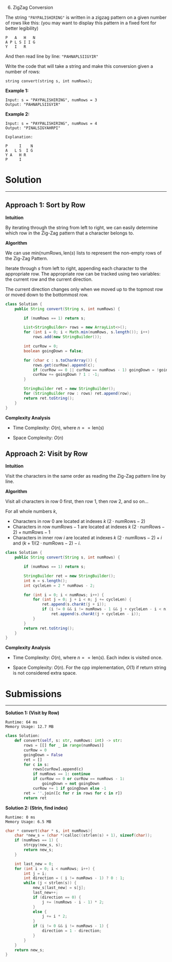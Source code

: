 6. ZigZag Conversion

The string `"PAYPALISHIRING"` is written in a zigzag pattern on a given number of rows like this: (you may want to display this pattern in a fixed font for better legibility)
```
P   A   H   N
A P L S I I G
Y   I   R
```
And then read line by line: `"PAHNAPLSIIGYIR"`

Write the code that will take a string and make this conversion given a number of rows:

`string convert(string s, int numRows);`

**Example 1:**
```
Input: s = "PAYPALISHIRING", numRows = 3
Output: "PAHNAPLSIIGYIR"
```

**Example 2:**
```
Input: s = "PAYPALISHIRING", numRows = 4
Output: "PINALSIGYAHRPI"

Explanation:

P     I    N
A   L S  I G
Y A   H R
P     I
```

# Solution
---
## Approach 1: Sort by Row
**Intuition**

By iterating through the string from left to right, we can easily determine which row in the Zig-Zag pattern that a character belongs to.

**Algorithm**

We can use $\text{min}( \text{numRows}, \text{len}(s)$ lists to represent the non-empty rows of the Zig-Zag Pattern.

Iterate through $s$ from left to right, appending each character to the appropriate row. The appropriate row can be tracked using two variables: the current row and the current direction.

The current direction changes only when we moved up to the topmost row or moved down to the bottommost row.

```java
class Solution {
    public String convert(String s, int numRows) {

        if (numRows == 1) return s;

        List<StringBuilder> rows = new ArrayList<>();
        for (int i = 0; i < Math.min(numRows, s.length()); i++)
            rows.add(new StringBuilder());

        int curRow = 0;
        boolean goingDown = false;

        for (char c : s.toCharArray()) {
            rows.get(curRow).append(c);
            if (curRow == 0 || curRow == numRows - 1) goingDown = !goingDown;
            curRow += goingDown ? 1 : -1;
        }

        StringBuilder ret = new StringBuilder();
        for (StringBuilder row : rows) ret.append(row);
        return ret.toString();
    }
}
```

**Complexity Analysis**

* Time Complexity: $O(n)$, where $n == \text{len}(s)$

* Space Complexity: $O(n)$

## Approach 2: Visit by Row
**Intuition**

Visit the characters in the same order as reading the Zig-Zag pattern line by line.

**Algorithm**

Visit all characters in row 0 first, then row 1, then row 2, and so on...

For all whole numbers $k$,

* Characters in row $0$ are located at indexes $k \; (2 \cdot \text{numRows} - 2)$
* Characters in row $\text{numRows}-1$ are located at indexes $k \; (2 \cdot \text{numRows} - 2) + \text{numRows} - 1$
* Characters in inner row $i$ are located at indexes $k \; (2 \cdot \text{numRows}-2)+i$ and $(k+1)(2 \cdot \text{numRows}-2)- i$.

```java
class Solution {
    public String convert(String s, int numRows) {

        if (numRows == 1) return s;

        StringBuilder ret = new StringBuilder();
        int n = s.length();
        int cycleLen = 2 * numRows - 2;

        for (int i = 0; i < numRows; i++) {
            for (int j = 0; j + i < n; j += cycleLen) {
                ret.append(s.charAt(j + i));
                if (i != 0 && i != numRows - 1 && j + cycleLen - i < n)
                    ret.append(s.charAt(j + cycleLen - i));
            }
        }
        return ret.toString();
    }
}
```

**Complexity Analysis**

* Time Complexity: $O(n)$, where $n == \text{len}(s)$. Each index is visited once.

* Space Complexity: $O(n)$. For the cpp implementation, $O(1)$ if return string is not considered extra space.

# Submissions
---
**Solution 1: (Visit by Row)**
```
Runtime: 64 ms
Memory Usage: 12.7 MB
```
```python
class Solution:
    def convert(self, s: str, numRows: int) -> str:
        rows = [[] for _ in range(numRows)]
        curRow = 0
        goingDown = False
        ret = []
        for c in s:
            rows[curRow].append(c)
            if numRows == 1: continue
            if curRow == 0 or curRow == numRows - 1:
                goingDown = not goingDown
            curRow += 1 if goingDown else -1
        ret = ''.join([c for r in rows for c in r])
        return ret
```

**Solution 2: (Strin, find index)**
```
Runtime: 0 ms
Memory Usage: 6.5 MB
```
```c
char * convert(char * s, int numRows){
    char *new_s = (char *)calloc((strlen(s) + 1), sizeof(char));
	if (numRows == 1) {
		strcpy(new_s, s);
		return new_s;
	}

	int last_new = 0;
	for (int i = 0; i < numRows; i++) {
		int j = i;
		int direction = ( i != numRows - 1) ? 0 : 1;
		while (j < strlen(s)) {
			new_s[last_new] = s[j];
			last_new++;
			if (direction == 0) {
				j += (numRows - i - 1) * 2;
			}
			else {
				j += i * 2;
			}
			if (i != 0 && i != numRows - 1) {
				direction = 1 - direction;
			}
		}
	}
	return new_s;
}
```
